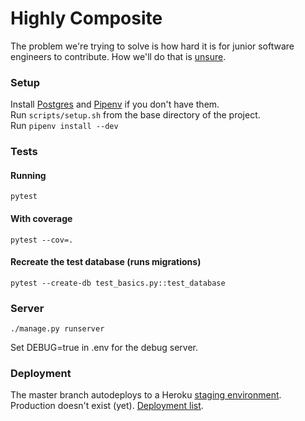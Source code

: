 # Highly Composite
The problem we're trying to solve is how hard it is for junior software engineers to contribute. How we'll do that is [unsure](https://github.com/highlycomposite/highlycomposite/wiki/Roadmap).

### Setup
Install [Postgres](https://gist.github.com/ibraheem4/ce5ccd3e4d7a65589ce84f2a3b7c23a3) and [Pipenv](https://pipenv-fork.readthedocs.io/en/latest/index.html#install-pipenv-today) if you don't have them.  
Run `scripts/setup.sh` from the base directory of the project.  
Run `pipenv install --dev` 

### Tests
#### Running    
    pytest
    
#### With coverage

    pytest --cov=.
    
#### Recreate the test database (runs migrations)

    pytest --create-db test_basics.py::test_database

### Server
    
    ./manage.py runserver

Set DEBUG=true in .env for the debug server.

### Deployment
The master branch autodeploys to a Heroku [staging environment](https://highly-composite-staging.herokuapp.com/). Production doesn't exist (yet). [Deployment list](https://github.com/highlycomposite/highlycomposite/deployments).
